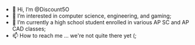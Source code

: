 - 👋 Hi, I’m @Discount5O
- 👀 I’m interested in computer science, engineering, and  gaming;
- 🌱 I’m currently a high school student enrolled in various AP SC and AP CAD classes;
- 📫 How to reach me ... we're not quite there yet (;
